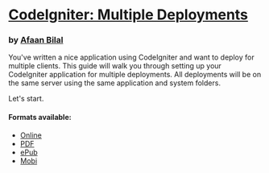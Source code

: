 # [CodeIgniter: Multiple Deployments][1]


### by [Afaan Bilal](https://afaan.ml)

You've written a nice application using CodeIgniter and want to deploy for multiple clients. This guide will walk you through setting up your CodeIgniter application for multiple deployments. All deployments will be on the same server using the same application and system folders. 

Let's start.

#### Formats available:
- [Online][1]
- [PDF][2]
- [ePub][3]
- [Mobi][4]

[1]: https://afaan.cf
[2]: https://www.gitbook.com/download/pdf/book/afaanbilal/codeigniter-multiple-deployments
[3]: https://www.gitbook.com/download/epub/book/afaanbilal/codeigniter-multiple-deployments
[4]: https://www.gitbook.com/download/mobi/book/afaanbilal/codeigniter-multiple-deployments
